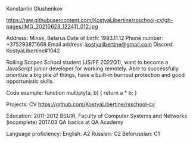 Konstantin Glushenkov

https://raw.githubusercontent.com/KostyaLibertine/rsschool-cv/gh-pages/IMG_20210623_122411_012.jpg

Address: Minsk, Belarus
Date of birth: 1993.11.12
Phone number: +375293871668
Email address: kostyalibertine@gmail.com
Discord: KostyaLibertine#1042

Rolling Scopes School student (JS/FE 2022Q1), want to become a JavaScript junior developer for working remotely.
Able to successfully prioritize a big pile of things, have a built-in burnout protection and good opportunistic skills.

Code example:
function multiply(a, b) {
 return a * b;
}

Projects:
CV https://github.com/KostyaLibertine/rsschool-cv

Education:
2011-2012 BSUIR, Faculty of Computer Systems and Networks (incomplete)
2017.03 QA basics at QA Academy

Language proficiency:
English: A2
Russian: C2
Belorussian: C1

